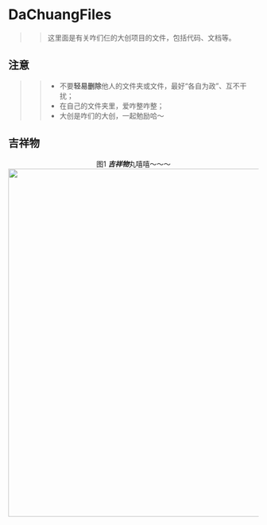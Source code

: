 # DaChuangFiles
>> 这里面是有关咋们仨的大创项目的文件，包括代码、文档等。
## 注意
>> * 不要**轻易删除**他人的文件夹或文件，最好“各自为政”、互不干扰；
>> * 在自己的文件夹里，爱咋整咋整；
>> * 大创是咋们的大创，一起勉励哈～
## 吉祥物
<div align ='center'>图1 <i><b>吉祥物</b></i>丸嘻嘻～～～</div>

<div align="center">
<img src='https://github.com/25thengineer/DaChuangFiles/blob/master/Utah/preparingAndLearning/miao.jpg' align='center'  width="800" height="700"></img>
</div>
